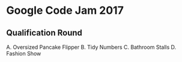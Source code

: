 # Google Code Jam 2017

Qualification Round
-------------------

A.  Oversized Pancake Flipper
B.  Tidy Numbers
C.  Bathroom Stalls
D.  Fashion Show


